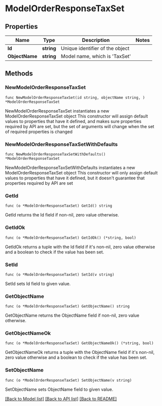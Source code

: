 # ModelOrderResponseTaxSet

## Properties

Name | Type | Description | Notes
------------ | ------------- | ------------- | -------------
**Id** | **string** | Unique identifier of the object | 
**ObjectName** | **string** | Model name, which is &#39;TaxSet&#39; | 

## Methods

### NewModelOrderResponseTaxSet

`func NewModelOrderResponseTaxSet(id string, objectName string, ) *ModelOrderResponseTaxSet`

NewModelOrderResponseTaxSet instantiates a new ModelOrderResponseTaxSet object
This constructor will assign default values to properties that have it defined,
and makes sure properties required by API are set, but the set of arguments
will change when the set of required properties is changed

### NewModelOrderResponseTaxSetWithDefaults

`func NewModelOrderResponseTaxSetWithDefaults() *ModelOrderResponseTaxSet`

NewModelOrderResponseTaxSetWithDefaults instantiates a new ModelOrderResponseTaxSet object
This constructor will only assign default values to properties that have it defined,
but it doesn't guarantee that properties required by API are set

### GetId

`func (o *ModelOrderResponseTaxSet) GetId() string`

GetId returns the Id field if non-nil, zero value otherwise.

### GetIdOk

`func (o *ModelOrderResponseTaxSet) GetIdOk() (*string, bool)`

GetIdOk returns a tuple with the Id field if it's non-nil, zero value otherwise
and a boolean to check if the value has been set.

### SetId

`func (o *ModelOrderResponseTaxSet) SetId(v string)`

SetId sets Id field to given value.


### GetObjectName

`func (o *ModelOrderResponseTaxSet) GetObjectName() string`

GetObjectName returns the ObjectName field if non-nil, zero value otherwise.

### GetObjectNameOk

`func (o *ModelOrderResponseTaxSet) GetObjectNameOk() (*string, bool)`

GetObjectNameOk returns a tuple with the ObjectName field if it's non-nil, zero value otherwise
and a boolean to check if the value has been set.

### SetObjectName

`func (o *ModelOrderResponseTaxSet) SetObjectName(v string)`

SetObjectName sets ObjectName field to given value.



[[Back to Model list]](../README.md#documentation-for-models) [[Back to API list]](../README.md#documentation-for-api-endpoints) [[Back to README]](../README.md)


